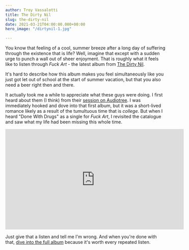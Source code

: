 ```yaml
---
author: Troy Vassalotti
title: The Dirty Nil
slug: the-dirty-nil
date: 2021-03-21T04:00:00.000+00:00
hero_image: "/dirtynil-1.jpg"

---
```

You know that feeling of a cool, summer breeze after a long day of suffering through the existence that is life? Well, imagine that except with a sudden urge to punch a wall out of sheer enjoyment. That is roughly what it feels like to listen through _Fuck Art_ - the latest album from [The Dirty Nil](https://thedirtynil.com/).

It's hard to describe how this album makes you feel simultaneously like you just got let out of school at the start of summer vacation, but that you also need a beer right then and there.

It actually took me a while to appreciate what these guys were doing. I first heard about them (I think) from their [session on Audiotree](https://audiotree.tv/session/the-dirty-nil/). I was immediately hooked and dove into that first album, but it was a short-lived romance likely as a result of the tumultuous time that is _college_. But when I heard "Done With Drugs" as a single for _Fuck Art_, I revisited the catalogue and saw what my life had been missing this whole time.

<div class="video-embed"> <iframe width="560" loading="lazy" height="315" src="https://www.youtube-nocookie.com/embed/SQCvnxikK9Y" title="YouTube video player" frameborder="0" allow="accelerometer; autoplay; clipboard-write; encrypted-media; gyroscope; picture-in-picture" allowfullscreen></iframe> </div>

Just give that a listen and tell me I'm wrong. And when you're done with that, [dive into the full album](https://go.thedirtynil.com/FArt) because it's worth every repeated listen.